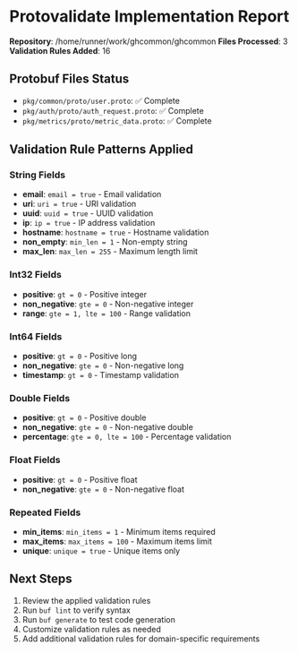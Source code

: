 # Protovalidate Implementation Report

**Repository**: /home/runner/work/ghcommon/ghcommon
**Files Processed**: 3
**Validation Rules Added**: 16

## Protobuf Files Status

- `pkg/common/proto/user.proto`: ✅ Complete
- `pkg/auth/proto/auth_request.proto`: ✅ Complete
- `pkg/metrics/proto/metric_data.proto`: ✅ Complete

## Validation Rule Patterns Applied

### String Fields
- **email**: `email = true` - Email validation
- **uri**: `uri = true` - URI validation
- **uuid**: `uuid = true` - UUID validation
- **ip**: `ip = true` - IP address validation
- **hostname**: `hostname = true` - Hostname validation
- **non_empty**: `min_len = 1` - Non-empty string
- **max_len**: `max_len = 255` - Maximum length limit

### Int32 Fields
- **positive**: `gt = 0` - Positive integer
- **non_negative**: `gte = 0` - Non-negative integer
- **range**: `gte = 1, lte = 100` - Range validation

### Int64 Fields
- **positive**: `gt = 0` - Positive long
- **non_negative**: `gte = 0` - Non-negative long
- **timestamp**: `gt = 0` - Timestamp validation

### Double Fields
- **positive**: `gt = 0` - Positive double
- **non_negative**: `gte = 0` - Non-negative double
- **percentage**: `gte = 0, lte = 100` - Percentage validation

### Float Fields
- **positive**: `gt = 0` - Positive float
- **non_negative**: `gte = 0` - Non-negative float

### Repeated Fields
- **min_items**: `min_items = 1` - Minimum items required
- **max_items**: `max_items = 100` - Maximum items limit
- **unique**: `unique = true` - Unique items only

## Next Steps

1. Review the applied validation rules
2. Run `buf lint` to verify syntax
3. Run `buf generate` to test code generation
4. Customize validation rules as needed
5. Add additional validation rules for domain-specific requirements